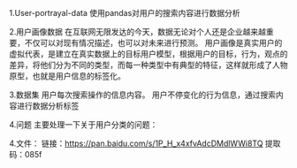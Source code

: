 1.User-portrayal-data
使用pandas对用户的搜索内容进行数据分析

2.用户画像数据
在互联网无限发达的今天，数据无论对个人还是企业越来越重要，不仅可以对现有情况描述，也可以对未来进行预测。
用户画像是真实用户的虚拟代表，是建立在真实数据上的目标用户模型，根据用户的目标，行为，观点的差异，将他们分为不同的类型，而每一种类型中有典型的特征，这样就形成了人物原型，也就是用户信息的标签化。

3.数据集
用户每次搜索操作的信息内容。
用户不停变化的行为信息，通过搜索内容进行数据分析标签

4.问题
主要处理一下关于用户分类的问题：


4.文件：
链接：https://pan.baidu.com/s/1P_H_x4xfvAdcDMdlWWi8TQ 
提取码：085f
